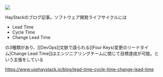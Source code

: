 ![](https://cdn.prod.website-files.com/655b544bd3bde25e54062eda/655da6da786209502a58f5a5_6230807e58e18d5a1deebe71_Lead_Time_Cycle_Time__Change_Lead_Time.jpeg)

HayStackのブログ記事。ソフトウェア開発ライフサイクルには
- Lead Time
- Cycle Time
- Change Lead Time

の3種類があり、[[DevOps]]文脈で語られる[[Four Keys/変更のリードタイム|Change Lead Time]]はエンジニアリングチームに閉じて目標達成が可能。という主張をしている

<https://www.usehaystack.io/blog/lead-time-cycle-time-change-lead-time>